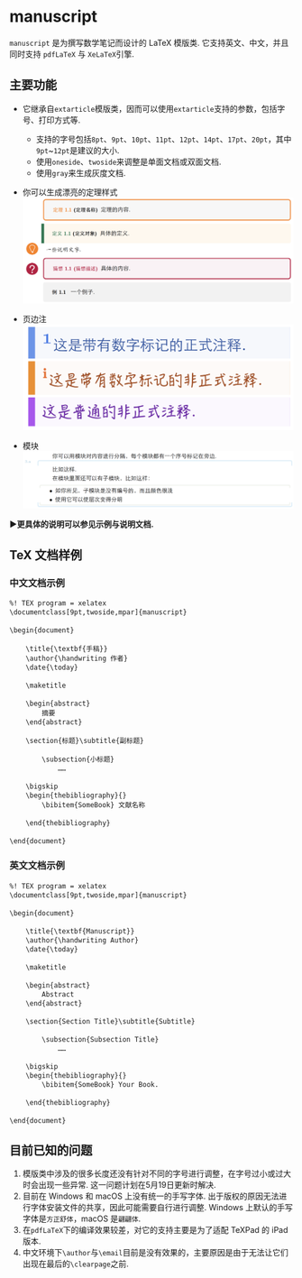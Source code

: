 #  **manuscript**
`manuscript` 是为撰写数学笔记而设计的 LaTeX 模版类. 它支持英文、中文，并且同时支持 `pdfLaTeX` 与 `XeLaTeX`引擎.

## **主要功能**
- 它继承自`extarticle`模版类，因而可以使用`extarticle`支持的参数，包括字号、打印方式等.
    - 支持的字号包括`8pt`、`9pt`、`10pt`、`11pt`、`12pt`、`14pt`、`17pt`、`20pt`，其中`9pt`~`12pt`是建议的大小.
    - 使用`oneside`、`twoside`来调整是单面文档或双面文档.
    - 使用`gray`来生成灰度文档.

- 你可以生成漂亮的定理样式
![theorem](https://github.com/thefuturefamily/manuscript/raw/master/images/theorems.png)

- 页边注
![marginpar](https://github.com/thefuturefamily/manuscript/raw/master/images/marginpar.png)

- 模块
![module](https://github.com/thefuturefamily/manuscript/raw/master/images/module.png)

**▶️更具体的说明可以参见示例与说明文档.**

## **TeX 文档样例**

### 中文文档示例
```
%! TEX program = xelatex
\documentclass[9pt,twoside,mpar]{manuscript}

\begin{document}

    \title{\textbf{手稿}}
    \author{\handwriting 作者}
    \date{\today}

    \maketitle

    \begin{abstract}
        摘要
    \end{abstract}

    \section{标题}\subtitle{副标题}

        \subsection{小标题}
            ……    
    
    \bigskip
    \begin{thebibliography}{}
        \bibitem{SomeBook} 文献名称
        
    \end{thebibliography}

\end{document}
```

### 英文文档示例
```
%! TEX program = xelatex
\documentclass[9pt,twoside,mpar]{manuscript}

\begin{document}

    \title{\textbf{Manuscript}}
    \author{\handwriting Author}
    \date{\today}

    \maketitle

    \begin{abstract}
        Abstract
    \end{abstract}

    \section{Section Title}\subtitle{Subtitle}

        \subsection{Subsection Title}
            ……    
    
    \bigskip
    \begin{thebibliography}{}
        \bibitem{SomeBook} Your Book.
        
    \end{thebibliography}

\end{document}
```

## 目前已知的问题
1. 模版类中涉及的很多长度还没有针对不同的字号进行调整，在字号过小或过大时会出现一些异常. 这一问题计划在5月19日更新时解决.
2. 目前在 Windows 和 macOS 上没有统一的手写字体. 出于版权的原因无法进行字体安装文件的共享，因此可能需要自行进行调整. Windows 上默认的手写字体是`方正舒体`，macOS 是`翩翩体`.
3. 在`pdfLaTeX`下的编译效果较差，对它的支持主要是为了适配 TeXPad 的 iPad 版本.
4. 中文环境下`\author`与`\email`目前是没有效果的，主要原因是由于无法让它们出现在最后的`\clearpage`之前.
